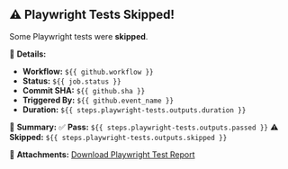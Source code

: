 ## ⚠️ Playwright Tests Skipped!

Some Playwright tests were **skipped**.

📌 **Details:**
- **Workflow:** `${{ github.workflow }}`
- **Status:** `${{ job.status }}`
- **Commit SHA:** `${{ github.sha }}`
- **Triggered By:** `${{ github.event_name }}`
- **Duration:** `${{ steps.playwright-tests.outputs.duration }}`

📝 **Summary:**
✅ **Pass:** `${{ steps.playwright-tests.outputs.passed }}`
⚠️ **Skipped:** `${{ steps.playwright-tests.outputs.skipped }}`

📎 **Attachments:**
[Download Playwright Test Report](../../actions/artifacts)
